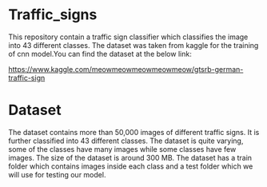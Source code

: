 # Traffic_signs
This repository contain a traffic sign classifier which classifies the image into 43 different classes. The dataset was taken from kaggle for the training of cnn model.You can find the dataset at the below link:

https://www.kaggle.com/meowmeowmeowmeowmeow/gtsrb-german-traffic-sign

# Dataset
The dataset contains more than 50,000 images of different traffic signs. It is further classified into 43 different classes. The dataset is quite varying, some of the classes have many images while some classes have few images. The size of the dataset is around 300 MB. The dataset has a train folder which contains images inside each class and a test folder which we will use for testing our model.
